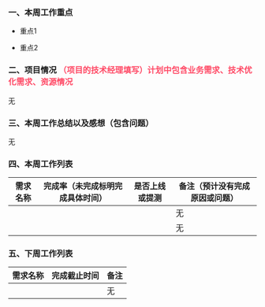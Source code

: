 ### 一、本周工作重点

* 重点1

* 重点2


### 二、项目情况 <font color=#ff4965>（项目的技术经理填写）计划中包含业务需求、技术优化需求、资源情况</font> 

无

### 三、本周工作总结以及感想（包含问题）
无


### 四、本周工作列表

| 需求名称 | 完成率（未完成标明完成具体时间） | 是否上线或提测 | 备注（预计没有完成原因或问题） |
|---|---|---|---|
|  | |  | 无 |
|  | |  | 无 |

### 五、下周工作列表

| 需求名称 | 完成截止时间 | 备注 |
|---|---|---|
|   |  | 无 |